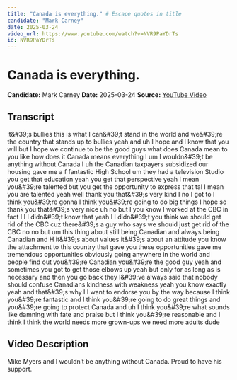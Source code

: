 ```yaml
---
title: "Canada is everything." # Escape quotes in title
candidate: "Mark Carney"
date: 2025-03-24
video_url: https://www.youtube.com/watch?v=NVR9PaYDrTs
id: NVR9PaYDrTs
---
```


# Canada is everything.

**Candidate:** Mark Carney
**Date:** 2025-03-24
**Source:** [YouTube Video](https://www.youtube.com/watch?v=NVR9PaYDrTs)

## Transcript

it&amp;#39;s bullies this is what I can&amp;#39;t stand in the world and we&amp;#39;re the country that stands up to bullies yeah and uh I hope and I know that you will but I hope we continue to be the good guys what does Canada mean to you like how does it Canada means everything I um I wouldn&amp;#39;t be anything without Canada I uh the Canadian taxpayers subsidized our housing gave me a f fantastic High School um they had a television Studio you get that education yeah you get that perspective yeah I mean you&amp;#39;re talented but you get the opportunity to express that tal I mean you are talented yeah well thank you that&amp;#39;s very kind I no I got to I think you&amp;#39;re gonna I think you&amp;#39;re going to do big things I hope so thank you that&amp;#39;s very nice uh no but I you know I worked at the CBC in fact I I I didn&amp;#39;t know that yeah I I didn&amp;#39;t you think we should get rid of the CBC cuz there&amp;#39;s a guy who says we should just get rid of the CBC no no but um this thing about still being Canadian and always being Canadian and H it&amp;#39;s about values it&amp;#39;s about an attitude you know the attachment to this country that gave you these opportunities gave me tremendous opportunities obviously going anywhere in the world and people find out you&amp;#39;re Canadian you&amp;#39;re the good guy yeah and sometimes you got to get those elbows up yeah but only for as long as is necessary and then you go back they I&amp;#39;ve always said that nobody should confuse Canadians kindness with weakness yeah you know exactly yeah and that&amp;#39;s why I I want to endorse you by the way because I think you&amp;#39;re fantastic and I think you&amp;#39;re going to do great things and you&amp;#39;re going to protect Canada and uh I think you&amp;#39;re what sounds like damning with fate and praise but I think you&amp;#39;re reasonable and I think I think the world needs more grown-ups we need more adults dude

## Video Description

Mike Myers and I wouldn’t be anything without Canada. Proud to have his support.
